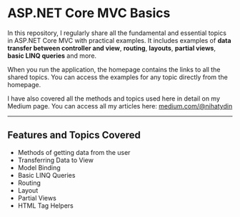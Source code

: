 # ASP.NET Core MVC Basics

In this repository, I regularly share all the fundamental and essential topics in ASP.NET Core MVC with practical examples. It includes examples of **data transfer between controller and view**, **routing**, **layouts**, **partial views**, **basic LINQ queries** and more.

When you run the application, the homepage contains the links to all the shared topics. You can access the examples for any topic directly from the homepage.

I have also covered all the methods and topics used here in detail on my Medium page. You can access all my articles here: [medium.com/@nihatydin](https://medium.com/@nihatydin)

---

## Features and Topics Covered

- Methods of getting data from the user
- Transferring Data to View
- Model Binding
- Basic LINQ Queries
- Routing
- Layout
- Partial Views
- HTML Tag Helpers

